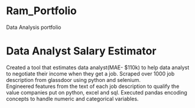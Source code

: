 # Ram_Portfolio
Data Analysis portfolio

# Data Analyst Salary Estimator
Created a tool that estimates data analyst(MAE- $110k) to help data analyst to negotiate their income when they get a job.
Scraped over 1000 job description from glassdoor using python and selenium.  
Engineered features from the text of each job description to qualify the value companies put on python, excel and sql.
Executed pandas encoding concepts to handle numeric and categorical variables.
  
